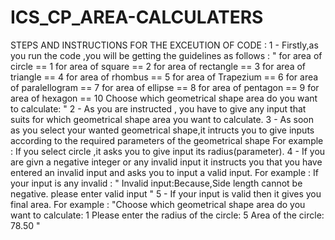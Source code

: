 # ICS_CP_AREA-CALCULATERS

STEPS AND INSTRUCTIONS FOR THE EXCEUTION OF CODE : 
 1 - Firstly,as you run the code ,you will be getting the guidelines as follows :
    " for area of circle         == 1
     for area of square         == 2
     for area of rectangle      == 3
     for area of triangle       == 4
     for area of rhombus        == 5
     for area of Trapezium      == 6
     for area of paralellogram  == 7
     for area of ellipse        == 8
     for area of pentagon       == 9
     for area of hexagon        == 10
     Choose which geometrical shape area do you want to calculate: "
2 - As you are instructed , you have to give any input that suits for which geometrical shape area you want to calculate.
3 - As soon as you select your wanted geometrical shape,it intructs you to give inputs according to the required parameters of the geometrical shape
    For example : If you select circle ,it asks you to give input its radius(parameter).
4 - If you are givn  a negative integer or any invalid input it instructs you that you have entered an invalid input and asks you to input a valid input.
    For example : If your input is any invalid : 
   " Invalid input:Because,Side length cannot be negative.
    please enter valid input "
5 - If your input is valid then it gives you final area.
    For example :
    "Choose which geometrical shape area do you want to calculate:
    1
    Please enter the radius of the circle:
    5
    Area of the circle: 78.50 "
